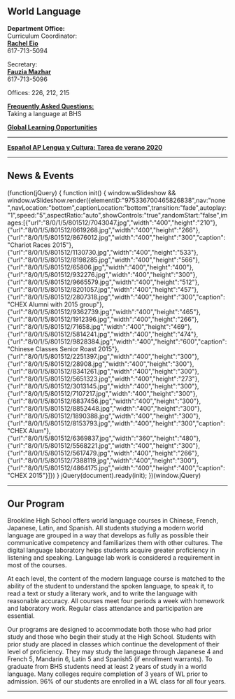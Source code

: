 **World Language**
------------------

**Department Office:**  
Curriculum Coordinator:   
**[Rachel Eio](mailto:rachel_eio@psbma.org)**  
617-713-5094  
  
Secretary:  
​**[Fauzia Mazhar](mailto:fauzia_mazhar@psbma.org)**  
617-713-5096  
  
Offices: 226, 212, 215

[**Frequently Asked Questions:**](/world-language-faq.html)   
Taking a language at BHS

**[Global Learning Opportunities](/global-learning-opportunities.html)**

* * *

**[Español AP Lengua y Cultura: Tarea de verano 2020](https://docs.google.com/document/d/12KWUJojd_0z2VsDoy1FsrmLRVG6Osj0pveGNyll1Y0E/edit?usp=sharing)**

* * *

News & Events
-------------

(function(jQuery) {
function init() { window.wSlideshow && window.wSlideshow.render({elementID:"975336700465826838",nav:"none",navLocation:"bottom",captionLocation:"bottom",transition:"fade",autoplay:"1",speed:"5",aspectRatio:"auto",showControls:"true",randomStart:"false",images:\[{"url":"8/0/1/5/801512/7043047.jpg","width":"400","height":"210"},{"url":"8/0/1/5/801512/6619268.jpg","width":"400","height":"266"},{"url":"8/0/1/5/801512/8676012.jpg","width":"400","height":"300","caption":"Chariot Races 2015"},{"url":"8/0/1/5/801512/1130730.jpg","width":"400","height":"533"},{"url":"8/0/1/5/801512/8198285.jpg","width":"400","height":"566"},{"url":"8/0/1/5/801512/65806.jpg","width":"400","height":"400"},{"url":"8/0/1/5/801512/932276.jpg","width":"400","height":"300"},{"url":"8/0/1/5/801512/9665579.jpg","width":"400","height":"512"},{"url":"8/0/1/5/801512/8201057.jpg","width":"400","height":"457"},{"url":"8/0/1/5/801512/2807318.jpg","width":"400","height":"300","caption":"CHEX Alumni with 2015 group"},{"url":"8/0/1/5/801512/9362739.jpg","width":"400","height":"465"},{"url":"8/0/1/5/801512/1912396.jpg","width":"400","height":"266"},{"url":"8/0/1/5/801512/71658.jpg","width":"400","height":"469"},{"url":"8/0/1/5/801512/5814241.jpg","width":"400","height":"474"},{"url":"8/0/1/5/801512/9828384.jpg","width":"400","height":"600","caption":"Chinese Classes Senior Roast 2015"},{"url":"8/0/1/5/801512/2251397.jpg","width":"400","height":"300"},{"url":"8/0/1/5/801512/28908.jpg","width":"400","height":"300"},{"url":"8/0/1/5/801512/8341261.jpg","width":"400","height":"300"},{"url":"8/0/1/5/801512/5651323.jpg","width":"400","height":"273"},{"url":"8/0/1/5/801512/3013145.jpg","width":"400","height":"300"},{"url":"8/0/1/5/801512/7107217.jpg","width":"400","height":"300"},{"url":"8/0/1/5/801512/6837456.jpg","width":"400","height":"300"},{"url":"8/0/1/5/801512/8852448.jpg","width":"400","height":"300"},{"url":"8/0/1/5/801512/1890388.jpg","width":"400","height":"300"},{"url":"8/0/1/5/801512/8153793.jpg","width":"400","height":"300","caption":"CHEX Alum"},{"url":"8/0/1/5/801512/6369837.jpg","width":"360","height":"480"},{"url":"8/0/1/5/801512/5568221.jpg","width":"400","height":"300"},{"url":"8/0/1/5/801512/5617479.jpg","width":"400","height":"266"},{"url":"8/0/1/5/801512/7388119.jpg","width":"400","height":"300"},{"url":"8/0/1/5/801512/4864175.jpg","width":"400","height":"400","caption":"CHEX 2015"}\]}) }
jQuery(document).ready(init);
})(window.jQuery)

* * *

Our Program
-----------

Brookline High School offers world language courses in Chinese, French, Japanese, Latin, and Spanish. All students studying a modern world language are grouped in a way that develops as fully as possible their communicative competency and familiarizes them with other cultures. The digital language laboratory helps students acquire greater proficiency in listening and speaking. Language lab work is considered a requirement in most of the courses.  
  
 At each level, the content of the modern language course is matched to the ability of the student to understand the spoken language, to speak it, to read a text or study a literary work, and to write the language with reasonable accuracy. All courses meet four periods a week with homework and laboratory work. Regular class attendance and participation are essential.  
  
 Our programs are designed to accommodate both those who had prior study and those who begin their study at the High School. Students with prior study are placed in classes which continue the development of their level of proficiency. They may study the language through Japanese 4 and French 5, Mandarin 6, Latin 5 and Spanish5 (if enrollment warrants). To graduate from BHS students need at least 2 years of study in a world language. Many colleges require completion of 3 years of WL prior to admission. 96% of our students are enrolled in a WL class for all four years.  

* * *
